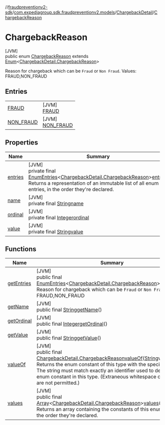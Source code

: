 //[fraudpreventionv2-sdk](../../../../index.md)/[com.expediagroup.sdk.fraudpreventionv2.models](../../index.md)/[ChargebackDetail](../index.md)/[ChargebackReason](index.md)

# ChargebackReason

[JVM]\
public enum [ChargebackReason](index.md) extends [Enum](https://docs.oracle.com/javase/8/docs/api/java/lang/Enum.html)&lt;[ChargebackDetail.ChargebackReason](index.md)&gt;

Reason for chargeback which can be `Fraud` or `Non Fraud`. Values: FRAUD,NON_FRAUD

## Entries

| | |
|---|---|
| [FRAUD](-f-r-a-u-d/index.md) | [JVM]<br>[FRAUD](-f-r-a-u-d/index.md) |
| [NON_FRAUD](-n-o-n_-f-r-a-u-d/index.md) | [JVM]<br>[NON_FRAUD](-n-o-n_-f-r-a-u-d/index.md) |

## Properties

| Name | Summary |
|---|---|
| [entries](index.md#1739228248%2FProperties%2F-173342751) | [JVM]<br>private final [EnumEntries](https://kotlinlang.org/api/latest/jvm/stdlib/kotlin.enums/-enum-entries/index.html)&lt;[ChargebackDetail.ChargebackReason](index.md)&gt;[entries](index.md#1739228248%2FProperties%2F-173342751)<br>Returns a representation of an immutable list of all enum entries, in the order they're declared. |
| [name](../../-verification-type/_3_-d-s/index.md#-372974862%2FProperties%2F-173342751) | [JVM]<br>private final [String](https://docs.oracle.com/javase/8/docs/api/java/lang/String.html)[name](../../-verification-type/_3_-d-s/index.md#-372974862%2FProperties%2F-173342751) |
| [ordinal](../../-verification-type/_3_-d-s/index.md#-739389684%2FProperties%2F-173342751) | [JVM]<br>private final [Integer](https://docs.oracle.com/javase/8/docs/api/java/lang/Integer.html)[ordinal](../../-verification-type/_3_-d-s/index.md#-739389684%2FProperties%2F-173342751) |
| [value](-n-o-n_-f-r-a-u-d/index.md#-381889193%2FProperties%2F-173342751) | [JVM]<br>private final [String](https://docs.oracle.com/javase/8/docs/api/java/lang/String.html)[value](-n-o-n_-f-r-a-u-d/index.md#-381889193%2FProperties%2F-173342751) |

## Functions

| Name | Summary |
|---|---|
| [getEntries](get-entries.md) | [JVM]<br>public final [EnumEntries](https://kotlinlang.org/api/latest/jvm/stdlib/kotlin.enums/-enum-entries/index.html)&lt;[ChargebackDetail.ChargebackReason](index.md)&gt;[getEntries](get-entries.md)()<br>Reason for chargeback which can be `Fraud` or `Non Fraud`. Values: FRAUD,NON_FRAUD |
| [getName](index.md#-1413924776%2FFunctions%2F-173342751) | [JVM]<br>public final [String](https://docs.oracle.com/javase/8/docs/api/java/lang/String.html)[getName](index.md#-1413924776%2FFunctions%2F-173342751)() |
| [getOrdinal](index.md#-2014400538%2FFunctions%2F-173342751) | [JVM]<br>public final [Integer](https://docs.oracle.com/javase/8/docs/api/java/lang/Integer.html)[getOrdinal](index.md#-2014400538%2FFunctions%2F-173342751)() |
| [getValue](get-value.md) | [JVM]<br>public final [String](https://docs.oracle.com/javase/8/docs/api/java/lang/String.html)[getValue](get-value.md)() |
| [valueOf](value-of.md) | [JVM]<br>public final [ChargebackDetail.ChargebackReason](index.md)[valueOf](value-of.md)([String](https://docs.oracle.com/javase/8/docs/api/java/lang/String.html)value)<br>Returns the enum constant of this type with the specified name. The string must match exactly an identifier used to declare an enum constant in this type. (Extraneous whitespace characters are not permitted.) |
| [values](values.md) | [JVM]<br>public final [Array](https://kotlinlang.org/api/latest/jvm/stdlib/kotlin/-array/index.html)&lt;[ChargebackDetail.ChargebackReason](index.md)&gt;[values](values.md)()<br>Returns an array containing the constants of this enum type, in the order they're declared. |

